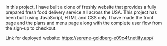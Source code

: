 In this project, I have built a clone of freshly website that provides a fully prepared fresh food delivery service all across the USA. This project has been built using JavaScript, HTML and CSS only. I have made the front page and the plans and menu page along with the complete user flow from the sign-up to checkout.

Link for deployed website: https://serene-goldberg-e09c4f.netlify.app/
